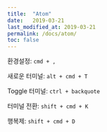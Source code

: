 ```yaml
---
title:  "Atom"
date:   2019-03-21
last_modified_at: 2019-03-21
permalink: /docs/atom/
toc: false
---
```


환경설정:
`cmd + ,`

새로운 터미널:
`alt + cmd + T`

Toggle 터미널:
`ctrl + backquote`

터미널 전환:
`shift + cmd + K`

행복제:
`shift + cmd + D`
